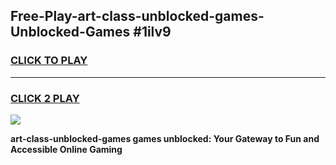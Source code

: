 
## Free-Play-art-class-unblocked-games-Unblocked-Games #1ilv9
<h3>
<a href="https://news.freeplayer.one?title=art-class-unblocked-games&ref=8M">CLICK TO PLAY</a></h3>
<hr>

<h3>
<a href="https://news.freeplayer.one?title=art-class-unblocked-games&ref=8M">CLICK 2 PLAY</a>
  
</h3>

<a href="https://news.freeplayer.one?title=art-class-unblocked-games&ref=8M"><img src="https://clearcache.store/games.png"></a>


**art-class-unblocked-games games unblocked: Your Gateway to Fun and Accessible Online Gaming**
